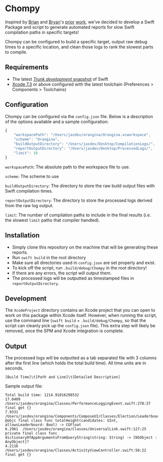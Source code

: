 # Chompy

Inspired by [Brian](https://twitter.com/brianmichel/) and [Bryan](https://twitter.com/irace/)'s [prior](https://github.com/brianmichel/Swift-Analysis-Workflow) [work](http://irace.me/swift-profiling), we've decided to develop a Swift Package and script to generate automated reports for slow Swift compilation paths in specific targets!

Chompy can be configured to build a specific target, output raw debug times to a specific location, and clean those logs to rank the slowest parts to compile.

## Requirements

- The latest [_Trunk development_ snapshot](https://swift.org/download/) of Swift 
- [Xcode 7.3](https://developer.apple.com/xcode/download/) or above configured with the latest toolchain (Preferences > Components > Toolchains)

## Configuration

Chompy can be configured via the `config.json` file. Below is a description of the options available and a sample configuration:

```javascript
{
    "workspacePath": "/Users/jasdev/orangina/Orangina.xcworkspace",
    "scheme": "Orangina",
    "buildOutputDirectory": "/Users/jasdev/Desktop/CompilationLogs/",
    "reportOutputDirectory": "/Users/jasdev/Desktop/ProcessedLogs/",
    "limit": 10
}
```

`workspacePath`: The absolute path to the workspace file to use.

`scheme`: The scheme to use

`buildOutputDirectory`: The directory to store the raw build output files with Swift compilation times.

`reportOutputDirectory`: The directory to store the processed logs derived from the raw log output.

`limit`: The number of compilation paths to include in the final results (i.e. the slowest `limit` paths that compiler handled).

## Installation

- Simply clone this repository on the machine that will be generating these reports.
- Run `swift build` in the root directory
- Make sure all directories used in `config.json` are set properly and exist.
- To kick off the script, run `.build/debug/Chompy` in the root directory!
- If there are any errors, the script will output them.
- The processed logs will be outputted as timestamped files in `reportOutputDirectory`.

## Development

The `XcodeProject` directory contains an Xcode project that you can open to work on this package within Xcode itself. However, when running the script, use the command line (`swift build` + `.build/debug/Chompy`, so that the script can cleanly pick up the `config.json` file). This extra step will likely be removed, once the SPM and Xcode integration is complete.

## Output

The processed logs will be outputted as a tab separated file with 3 columns after the first line (which holds the total build time). All time units are in seconds.

`[Build Time]\t[Path and Line]\t[Detailed Description]`

Sample output file:

```
Total build time: 1214.91016298532
17.0409	/Users/jasdev/orangina/Classes/PerformanceLoggingEvent.swift:278:37	final get {}
7.9331	/Users/jasdev/orangina/Components/ComposeUI/Classes/Election/LeaderboardTableView.swift:71:17	@objc final class func totalHeight(candidates: UInt, allowsLeaderboard: Bool) -> CGFloat
6.2961	/Users/jasdev/orangina/Classes/UniversalLink.swift:127:25	private final class func dictionaryOfAppArgumentsFromQueryString(string: String) -> [NSObject : AnyObject]?
4.2116	/Users/jasdev/orangina/Classes/ActivityViewController.swift:56:22	final get {}
```